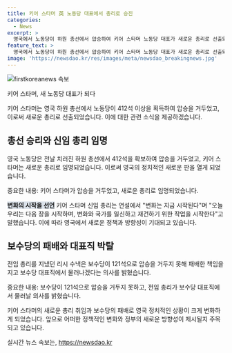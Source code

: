 ```yaml
---
title: 키어 스타머 英 노동당 대표에서 총리로 승진
categories:
  - News
excerpt: >
  영국에서 노동당이 하원 총선에서 압승하여 키어 스타머 노동당 대표가 새로운 총리로 선출되었다. 스타머 신임 총리는 변화를 시작하며 국가를 재건하기 위한 작업을 시작한다고 밝혔다. 전날 치러진 하원 총선에서는 노동당이 과반 의석을 차지하여 압승을 거뒀으며, 집권 보수당은 121석을 획득했다. 이에 따라 수낵 전 총리는 책임을 지겠다고 밝히고 보수당 대표직에서 물러날 의사를 밝혔다.
feature_text: >
  영국에서 노동당이 하원 총선에서 압승하여 키어 스타머 노동당 대표가 새로운 총리로 선출되었다. 스타머 신임 총리는 변화를 시작하며 국가를 재건하기 위한 작업을 시작한다고 밝혔다. 전날 치러진 하원 총선에서는 노동당이 과반 의석을 차지하여 압승을 거뒀으며, 집권 보수당은 121석을 획득했다. 이에 따라 수낵 전 총리는 책임을 지겠다고 밝히고 보수당 대표직에서 물러날 의사를 밝혔다.
image: 'https://newsdao.kr/res/images/meta/newsdao_breakingnews.jpg'
---
```


<p><img src="https://newsdao.kr/res/images/meta/newsdao_breakingnews.jpg" alt="firstkoreanews 속보" /></p>

<p>키어 스타머, 새 노동당 대표가 되다</p>

<p>키어 스타머는 영국 하원 총선에서 노동당이 412석 이상을 획득하여 압승을 거두었고, 이로써 새로운 총리로 선출되었습니다. 이에 대한 관련 소식을 제공하겠습니다.</p>

<h2 data-ke-size="size26">총선 승리와 신임 총리 임명</h2>

<p>영국 노동당은 전날 치러진 하원 총선에서 412석을 확보하여 압승을 거두었고, 키어 스타머는 새로운 총리로 임명되었습니다. 이로써 영국의 정치적인 새로운 판을 열게 되었습니다.</p>

<p>중요한 내용: 키어 스타머가 압승을 거두었고, 새로운 총리로 임명되었습니다.</p>

<p><b><span style="background-color: #21538527;">변화의 시작을 선언</span></b>
키어 스타머 신임 총리는 연설에서 "변화는 지금 시작된다"며 "오늘 우리는 다음 장을 시작하며, 변화와 국가를 일신하고 재건하기 위한 작업을 시작한다"고 말했습니다. 이에 따라 영국에서 새로운 정책과 방향성이 기대되고 있습니다.</p>

<h2 data-ke-size="size26">보수당의 패배와 대표직 박탈</h2>

<p>전임 총리를 지냈던 리시 수낵은 보수당이 121석으로 압승을 거두지 못해 패배한 책임을 지고 보수당 대표직에서 물러나겠다는 의사를 밝혔습니다.</p>

<p>중요한 내용: 보수당이 121석으로 압승을 거두지 못하고, 전임 총리가 보수당 대표직에서 물러날 의사를 밝혔습니다.</p>

<p>키어 스타머의 새로운 총리 취임과 보수당의 패배로 영국 정치적인 상황이 크게 변화하게 되었습니다. 앞으로 어떠한 정책적인 변화와 정부의 새로운 방향성이 제시될지 주목되고 있습니다.</p>
실시간 뉴스 속보는, <a href="https://newsdao.kr" rel="dofollow">https://newsdao.kr</a>


